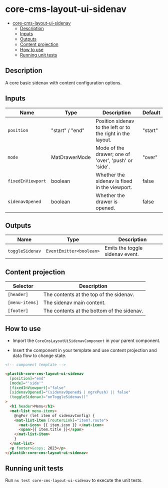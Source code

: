 # core-cms-layout-ui-sidenav

- [core-cms-layout-ui-sidenav](#core-cms-layout-ui-sidenav)
  - [Description](#description)
  - [Inputs](#inputs)
  - [Outputs](#outputs)
  - [Content projection](#content-projection)
  - [How to use](#how-to-use)
  - [Running unit tests](#running-unit-tests)

## Description

A core basic sidenav with content configuration options.

## Inputs

| Name              | Type            | Description                                                 | Default |
| ----------------- | --------------- | ----------------------------------------------------------- | ------- |
| `position`        | "start" / "end" | Position sidenav to the left or to the right in the layout. | "start" |
| `mode`            | MatDrawerMode   | Mode of the drawer; one of 'over', 'push' or 'side'.        | "over"  |
| `fixedInViewport` | boolean         | Whether the sidenav is fixed in the viewport.               | false   |
| `sidenavOpened`   | boolean         | Whether the drawer is opened.                               | false   |

## Outputs

| Name            | Type                    | Description                     |
| --------------- | ----------------------- | ------------------------------- |
| `toggleSidenav` | `EventEmitter<boolean>` | Emits the toggle sidenav event. |

## Content projection

| Selector       | Description                                |
| -------------- | ------------------------------------------ |
| `[header]`     | The contents at the top of the sidenav.    |
| `[menu-items]` | The sidenav main content.                  |
| `[footer]`     | The contents at the bottom of the sidenav. |

## How to use

- Import the `CoreCmsLayoutUiSidenavComponent` in your parent component.

- Insert the component in your template and use content projection and data flow to change state.

```html
<!-- component template -->

<plastik-core-cms-layout-ui-sidenav
  [position]="end"
  [mode]="'side'"
  [fixedInViewport]="false"
  [sidenavOpened]="(sidenavOpened$ | ngrxPush) || false"
  (toggleSidenav)="onToggleSidenav()"
>
  <h1 header>Menu</h1>
  <mat-list menu-items>
    @ngFor (let item of sidenavConfig) {
    <mat-list-item [routerLink]="item?.route">
      <mat-icon> {{ item.icon }} </mat-icon>
      <span>{{ item.title }}</span>
    </mat-list-item>
    }
  </mat-list>
  <p footer>&copy; 2023</p>
</plastik-core-cms-layout-ui-sidenav>
```

## Running unit tests

Run `nx test core-cms-layout-ui-sidenav` to execute the unit tests.
